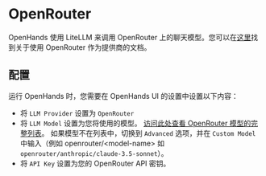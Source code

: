 # OpenRouter

OpenHands 使用 LiteLLM 来调用 OpenRouter 上的聊天模型。您可以在[这里](https://docs.litellm.ai/docs/providers/openrouter)找到关于使用 OpenRouter 作为提供商的文档。

## 配置

运行 OpenHands 时，您需要在 OpenHands UI 的设置中设置以下内容：
* 将 `LLM Provider` 设置为 `OpenRouter`
* 将 `LLM Model` 设置为您将使用的模型。
[访问此处查看 OpenRouter 模型的完整列表](https://openrouter.ai/models)。
如果模型不在列表中，切换到 `Advanced` 选项，并在 `Custom Model` 中输入（例如 openrouter/&lt;model-name&gt; 如 `openrouter/anthropic/claude-3.5-sonnet`）。
* 将 `API Key` 设置为您的 OpenRouter API 密钥。

